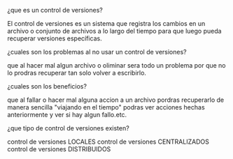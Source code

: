¿que es un control de versiones?

El control de versiones es un sistema que registra los cambios en un archivo o conjunto de archivos a lo largo del tiempo para que luego pueda recuperar versiones específicas.

¿cuales son los problemas al no usar un control de versiones?

que al hacer mal algun archivo o oliminar sera todo un problema por que no lo prodras recuperar tan solo volver a escribirlo.

¿cuales son los beneficios?

que al fallar o hacer mal alguna accion a un archivo pordras recuperarlo de manera sencilla "viajando en el tiempo" podras ver acciones hechas anteriormente y ver si hay algun fallo.etc.

¿que tipo de control de versiones existen?

control de versiones LOCALES
control de versiones CENTRALIZADOS
control de versiones DISTRIBUIDOS